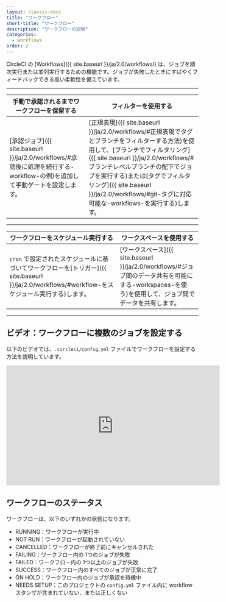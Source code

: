 ```yaml
---
layout: classic-docs
title: "ワークフロー"
short-title: "ワークフロー"
description: "ワークフローの説明"
categories:
  - workflows
order: 2
---
```


CircleCI の [Workflows]({{ site.baseurl }}/ja/2.0/workflows/) は、ジョブを順次実行または並列実行するための機能です。ジョブが失敗したときにすばやくフィードバックできる高い柔軟性を備えています。

<hr />

| 手動で承認されるまでワークフローを保留する                                                                                           | フィルターを使用する                                                                                                                                                                                                                                  |
| --------------------------------------------------------------------------------------------------------------- | ------------------------------------------------------------------------------------------------------------------------------------------------------------------------------------------------------------------------------------------- |
| [承認ジョブ]({{ site.baseurl }}/ja/2.0/workflows/#承認後に処理を続行する-workflow-の例)を追加して手動ゲートを設定します。 &nbsp;&nbsp;&nbsp;&nbsp; | [正規表現]({{ site.baseurl }}/ja/2.0/workflows/#正規表現でタグとブランチをフィルターする方法)を使用して、[ブランチでフィルタリング]({{ site.baseurl }}/ja/2.0/workflows/#ブランチレベルブランチの配下でジョブを実行する)または[タグでフィルタリング]({{ site.baseurl }}/ja/2.0/workflows/#git-タグに対応可能な-workflows-を実行する)します。 |

<hr />

| ワークフローをスケジュール実行する                                                                                                            | ワークスペースを使用する                                                                                         |
| ---------------------------------------------------------------------------------------------------------------------------- | ---------------------------------------------------------------------------------------------------- |
| `cron` で設定されたスケジュールに基づいてワークフローを[トリガー]({{ site.baseurl }}/ja/2.0/workflows/#workflow-をスケジュール実行する)します。&nbsp;&nbsp;&nbsp;&nbsp; | [ワークスペース]({{ site.baseurl }}/ja/2.0/workflows/#ジョブ間のデータ共有を可能にする-workspaces-を使う)を使用して、ジョブ間でデータを共有します。 |

<hr />

## ビデオ：ワークフローに複数のジョブを設定する

以下のビデオでは、`.circleci/config.yml` ファイルでワークフローを設定する方法を説明しています。

<div class="video-wrapper">
<iframe width="560" height="315" src="https://www.youtube.com/embed/3V84yEz6HwA" frameborder="0" allow="autoplay; encrypted-media" allowfullscreen mark="crwd-mark"></iframe>
</div>

## ワークフローのステータス

ワークフローは、以下のいずれかの状態になります。

- RUNNING：ワークフローが実行中
- NOT RUN：ワークフローが起動されていない
- CANCELLED：ワークフローが終了前にキャンセルされた
- FAILING：ワークフロー内の 1つのジョブが失敗
- FAILED：ワークフロー内の 1つ以上のジョブが失敗
- SUCCESS：ワークフロー内のすべてのジョブが正常に完了
- ON HOLD：ワークフロー内のジョブが承認を待機中
- NEEDS SETUP：このプロジェクトの `config.yml` ファイル内に workflow スタンザが含まれていない、または正しくない
